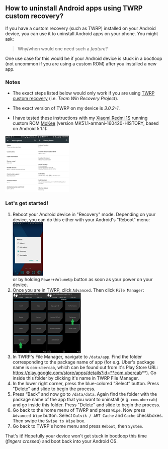 ## How to uninstall Android apps using TWRP custom recovery?

If you have a custom recovery (such as TWRP) installed on your Android device, you can use it to uninstall Android apps on your phone. You might ask:

> Why/when would one need such a *feature*?

One use case for this would be if your Android device is stuck in a bootloop (not uncommon if you are using a custom ROM) after you installed a new app.

### Notes
* The exact steps listed below would only work if you are using [TWRP custom recovery](https://twrp.me/) (i.e. *Team Win Recovery Project*).

* The exact version of TWRP on my device is *3.0.2-1*.

* I have tested these instructions with my [Xiaomi Redmi 1S](https://en.wikipedia.org/wiki/Redmi_1S) running custom ROM [MoKee](http://www.mokeedev.com/) (version MK51.1-armani-160420-HISTORY, based on Android 5.1.1):
<img src="./images/TWRP-1.png" alt="Android version" width="40%" height="40%" />

### Let's get started!

1. Reboot your Android device in "Recovery" mode. Depending on your device, you can do this either with your Android's "Reboot" menu:<br /><img src="./images/TWRP-2.png" alt="Android Reboot options" width="20%" height="20%" /><br />
or by holding `Power+VolumeUp` button as soon as your power on your device.
2. Once you are in TWRP, click `Advanced`. Then click `File Manager`:<br /><img src="./images/TWRP-3.jpg" alt="TWRP File Manager" width="45%" height="45%" />
3. In TWRP's File Manager, navigate to `/data/app`. Find the folder corresponding to the package name of app (for e.g. Uber's package name is `com-ubercab`, which can be found out from it's Play Store URL: https://play.google.com/store/apps/details?id=**com.ubercab**). Go inside this folder by clicking it's name in TWRP File Manager.
4. In the lower right corner, press the blue-colored “Select” button. Press "Delete" and slide to begin the process.
5. Press “Back” and now go to `/data/data`. Again find the folder with the package name of the app that you want to uninstall (e.g. `com.ubercab`) and go inside this folder. Press "Delete" and slide to begin the process.
6. Go back to the home menu of TWRP and press `Wipe`. Now press `Advanced Wipe` button. Select `Dalvik / ART Cache` and `Cache` checkboxes. Then swipe the `Swipe to Wipe` box.
7. Go back to TWRP's home menu and press `Reboot`,  then `System`.

That's it! Hopefully your device won't get stuck in bootloop this time (*fingers crossed*) and boot back into your Android OS.